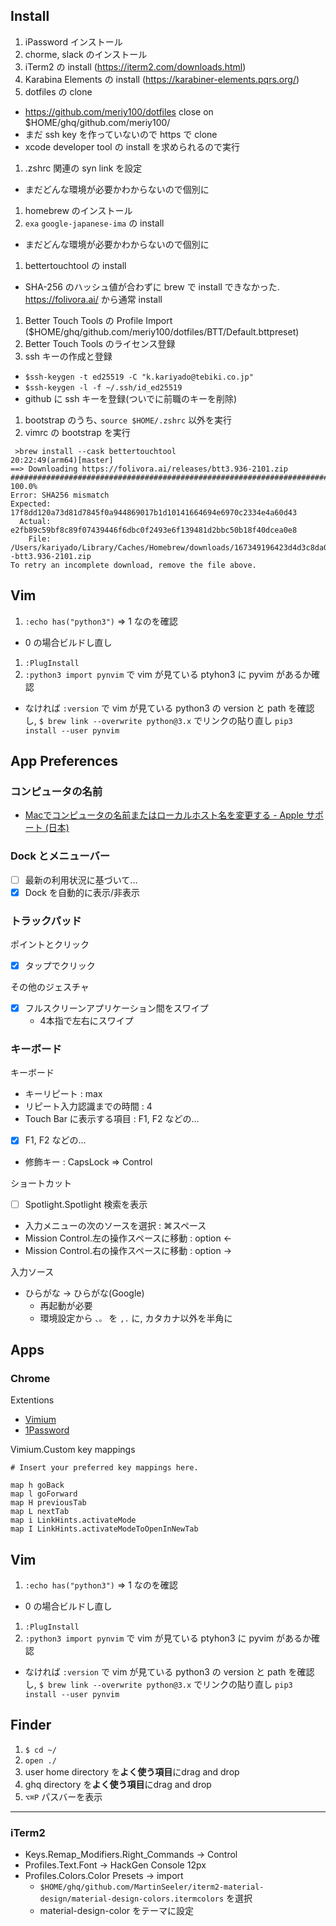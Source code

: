 ## Install
1. iPassword インストール
1. chorme, slack のインストール
1. iTerm2 の install (https://iterm2.com/downloads.html)
1. Karabina Elements の install (https://karabiner-elements.pqrs.org/)
1. dotfiles の clone
  - https://github.com/meriy100/dotfiles close on $HOME/ghq/github.com/meriy100/
  - まだ ssh key を作っていないので https で clone
  - xcode developer tool の install を求められるので実行
1. .zshrc 関連の syn link を設定
  - まだどんな環境が必要かわからないので個別に
1. homebrew のインストール
1. `exa` `google-japanese-ima` の install
  - まだどんな環境が必要かわからないので個別に
1. bettertouchtool の install
  - SHA-256 のハッシュ値が合わずに brew で install できなかった. https://folivora.ai/ から通常 install
1. Better Touch Tools の Profile Import ($HOME/ghq/github.com/meriy100/dotfiles/BTT/Default.bttpreset)
1. Better Touch Tools のライセンス登録
1. ssh キーの作成と登録
  - `$ssh-keygen -t ed25519 -C "k.kariyado@tebiki.co.jp"`
  - `$ssh-keygen -l -f ~/.ssh/id_ed25519`
  - github に ssh キーを登録(ついでに前職のキーを削除)
1. bootstrap のうち､ `source $HOME/.zshrc` 以外を実行
1. vimrc の bootstrap を実行

```
 >brew install --cask bettertouchtool                                                                                                                                                                                                                 20:22:49(arm64)[master]
==> Downloading https://folivora.ai/releases/btt3.936-2101.zip
######################################################################## 100.0%
Error: SHA256 mismatch
Expected: 17f8dd120a73d81d7845f0a944869017b1d10141664694e6970c2334e4a60d43
  Actual: e2fb89c59bf8c89f07439446f6dbc0f2493e6f139481d2bbc50b18f40dcea0e8
    File: /Users/kariyado/Library/Caches/Homebrew/downloads/167349196423d4d3c8da03ae7891a4b486a4d3f037d4b370cd5f33551eabe2a2--btt3.936-2101.zip
To retry an incomplete download, remove the file above.
```

## Vim

1. `:echo has("python3")` => 1 なのを確認
  - 0 の場合ビルドし直し
1. `:PlugInstall`
1. `:python3 import pynvim` で vim が見ている ptyhon3 に pyvim があるか確認
  - なければ `:version` で vim が見ている python3 の version と path を確認し, `$ brew link --overwrite python@3.x` でリンクの貼り直し `pip3 install --user pynvim`


## App Preferences

### コンピュータの名前

- [Macでコンピュータの名前またはローカルホスト名を変更する - Apple サポート (日本) ](https://support.apple.com/ja-jp/guide/mac-help/mchlp2322/mac#:~:text=%E3%81%8A%E4%BD%BF%E3%81%84%E3%81%AE%E3%82%B3%E3%83%B3%E3%83%94%E3%83%A5%E3%83%BC%E3%82%BF%E3%81%AE,%E5%85%B1%E6%9C%89%E3%80%8D%20%E3%82%92%E3%82%AF%E3%83%AA%E3%83%83%E3%82%AF%E3%81%97%E3%81%BE%E3%81%99%E3%80%82)

### Dock とメニューバー

- [ ] 最新の利用状況に基づいて...
- [x] Dock を自動的に表示/非表示

### トラックパッド

ポイントとクリック
- [x] タップでクリック

その他のジェスチャ
- [x] フルスクリーンアプリケーション間をスワイプ
  - 4本指で左右にスワイプ

### キーボード

キーボード

- キーリピート : max
- リピート入力認識までの時間 : 4
- Touch Bar に表示する項目 : F1, F2 などの...
- [x] F1, F2 などの...
- 修飾キー : CapsLock => Control

ショートカット
- [ ] Spotlight.Spotlight 検索を表示
- 入力メニューの次のソースを選択 : ⌘スペース
- Mission Control.左の操作スペースに移動 : option <-
- Mission Control.右の操作スペースに移動 : option ->

入力ソース
- ひらがな -> ひらがな(Google)
  - 再起動が必要
  - 環境設定から `、。` を `,.` に, カタカナ以外を半角に


## Apps

### Chrome

Extentions
- [Vimium](https://chrome.google.com/webstore/detail/vimium/dbepggeogbaibhgnhhndojpepiihcmeb/related?hl=ja)
- [1Password](https://chrome.google.com/webstore/detail/1password-%E2%80%93-password-mana/aeblfdkhhhdcdjpifhhbdiojplfjncoa?hl=ja)

Vimium.Custom key mappings
```
# Insert your preferred key mappings here.

map h goBack
map l goForward
map H previousTab
map L nextTab
map i LinkHints.activateMode
map I LinkHints.activateModeToOpenInNewTab
```



## Vim

1. `:echo has("python3")` => 1 なのを確認
  - 0 の場合ビルドし直し
1. `:PlugInstall`
1. `:python3 import pynvim` で vim が見ている ptyhon3 に pyvim があるか確認
  - なければ `:version` で vim が見ている python3 の version と path を確認し, `$ brew link --overwrite python@3.x` でリンクの貼り直し `pip3 install --user pynvim`

## Finder
1. `$ cd ~/`
1. `open ./`
1. user home directory を**よく使う項目**にdrag and drop
1. ghq directory を**よく使う項目**にdrag and drop
1. `⌥⌘P` パスバーを表示

---

### iTerm2

- Keys.Remap_Modifiers.Right_Commands -> Control
- Profiles.Text.Font -> HackGen Console 12px
- Profiles.Colors.Color Presets -> import
  - `$HOME/ghq/github.com/MartinSeeler/iterm2-material-design/material-design-colors.itermcolors` を選択
  - material-design-color をテーマに設定
